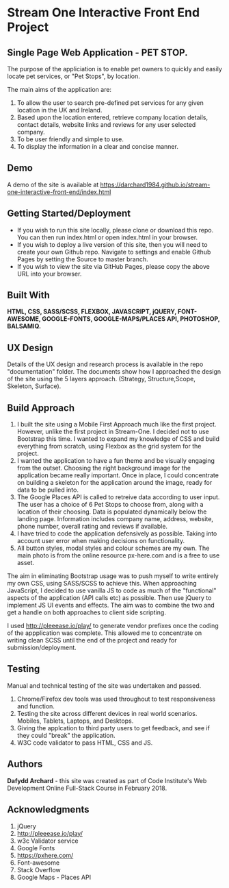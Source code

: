 # Stream One Interactive Front End Project
 
## Single Page Web Application - PET STOP.

The purpose of the appliciation is to enable pet owners to quickly and easily locate pet services, or "Pet Stops", by location.

The main aims of the application are: 

1. To allow the user to search pre-defined pet services for any given location in the UK and Ireland.
2. Based upon the location entered, retrieve company location details, contact details, website links and reviews for any user selected company.
3. To be user friendly and simple to use.
4. To display the information in a clear and concise manner.

## Demo

A demo of the site is available at https://darchard1984.github.io/stream-one-interactive-front-end/index.html

## Getting Started/Deployment

* If you wish to run this site locally, please clone or download this repo. You can then run index.html or open index.html in your browser.
* If you wish to deploy a live version of this site, then you will need to create your own Github repo. Navigate to settings and enable Github Pages by setting the Source to master branch.
* If you wish to view the site via GitHub Pages, please copy the above URL into your browser. 

## Built With 

**HTML, CSS, SASS/SCSS, FLEXBOX, JAVASCRIPT, jQUERY, FONT-AWESOME, GOOGLE-FONTS, GOOGLE-MAPS/PLACES API, PHOTOSHOP, BALSAMIQ.**

## UX Design

Details of the UX design and research process is available in the repo "documentation" folder. The documents show how I approached the design of the site using the 5 layers approach. (Strategy, Structure,Scope, Skeleton, Surface). 

## Build Approach

1. I built the site using a Mobile First Approach much like the first project. However, unlike the first project in Stream-One. I decided not to use Bootstrap this time. I wanted to expand my knowledge of CSS and build everything from scratch, using Flexbox as the grid system for the project. 
2. I wanted the application to have a fun theme and be visually engaging from the outset. Choosing the right background image for the application became really important. Once in place, I could concentrate on building a skeleton for the application around the image, ready for data to be pulled into. 
3. The Google Places API is called to retreive data according to user input. The user has a choice of 6 Pet Stops to choose from, along with a location of their choosing. Data is populated dynamically below the landing page. Information includes company name, address, website, phone number, overall rating and reviews if available. 
4. I have tried to code the application defensively as possible. Taking into account user error when making decisions on functionality. 
5. All button styles, modal styles and colour schemes are my own. The main photo is from the online resource px-here.com and is a free to use asset.

The aim in eliminating Bootstrap usage was to push myself to write entirely my own CSS, using SASS/SCSS to achieve this. When approaching JavaScript, I decided to use vanilla JS to code as much of the "functional" aspects of the application (API calls etc) as possible. Then use jQuery to implement JS UI events and effects. The aim was to combine the two and get a handle on both approaches to client side scripting. 

I used http://pleeease.io/play/ to generate vendor prefixes once the coding of the appplication was complete. This allowed me to concentrate on writing clean SCSS until the end of the project and ready for submission/deployment.

## Testing

Manual and technical testing of the site was undertaken and passed. 

1. Chrome/Firefox dev tools was used throughout to test responsiveness and function.
2. Testing the site across different devices in real world scenarios. Mobiles, Tablets, Laptops, and Desktops.
3. Giving the applcation to third party users to get feedback, and see if they could "break" the application.
4. W3C code validator to pass HTML, CSS and JS. 

## Authors

**Dafydd Archard** - this site was created as part of Code Institute's Web Development Online Full-Stack Course in February 2018.

## Acknowledgments

1. jQuery
2. http://pleeease.io/play/
3. w3c Validator service
4. Google Fonts
5. https://pxhere.com/
6. Font-awesome
7. Stack Overflow
8. Google Maps - Places API






